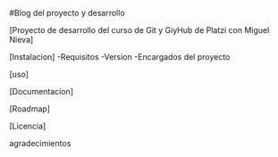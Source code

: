 #Blog del proyecto y desarrollo 

[Proyecto de desarrollo del curso de Git y GiyHub de Platzi con Miguel Nieva]

[Instalacion]
-Requisitos
-Version
-Encargados del proyecto 

[uso]

[Documentacion]

[Roadmap]

[Licencia]

agradecimientos 
